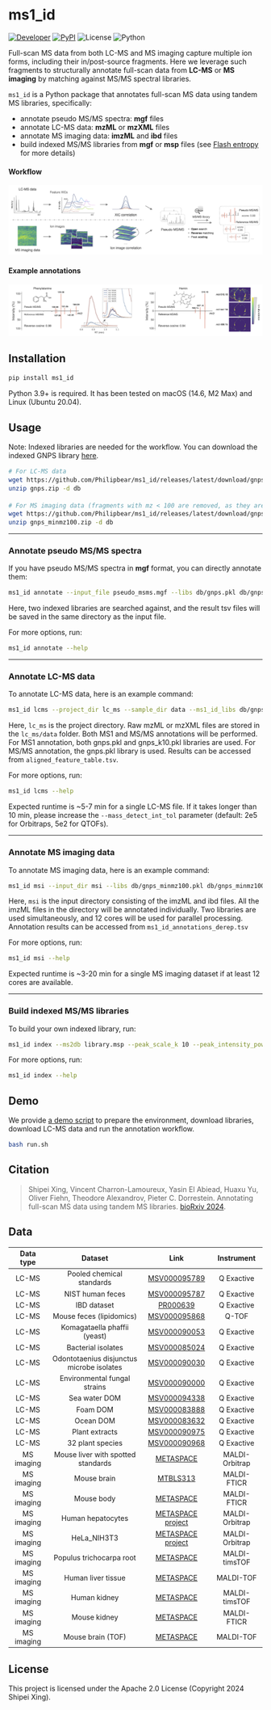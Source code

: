 # ms1_id
[![Developer](https://img.shields.io/badge/Developer-Shipei_Xing-orange?logo=github&logoColor=white)](https://scholar.google.ca/citations?user=en0zumcAAAAJ&hl=en)
[![PyPI](https://img.shields.io/pypi/v/ms1_id?color=green)](https://pypi.org/project/ms1_id/)
![License](https://img.shields.io/badge/License-Apache_2.0-blue.svg?style=flat&logo=apache)
![Python](https://img.shields.io/badge/Python-3.9+-green.svg?style=flat&logo=python&logoColor=lightblue)

Full-scan MS data from both LC-MS and MS imaging capture multiple ion forms, including their in/post-source fragments. 
Here we leverage such fragments to structurally annotate full-scan data from **LC-MS** or **MS imaging** by matching against MS/MS spectral libraries.

`ms1_id` is a Python package that annotates full-scan MS data using tandem MS libraries, specifically:
- annotate pseudo MS/MS spectra: **mgf** files
- annotate LC-MS data: **mzML** or **mzXML** files
- annotate MS imaging data: **imzML** and **ibd** files
- build indexed MS/MS libraries from **mgf** or **msp** files (see [Flash entropy](https://github.com/YuanyueLi/FlashEntropySearch) for more details)

#### Workflow
![Annotation workflow](fig/workflow.png)


#### Example annotations
![Example annotation](fig/eg_annotation.png)

## Installation
```bash
pip install ms1_id
```
Python 3.9+ is required. It has been tested on macOS (14.6, M2 Max) and Linux (Ubuntu 20.04).


## Usage

Note: Indexed libraries are needed for the workflow. You can download the indexed GNPS library [here](https://github.com/Philipbear/ms1_id/releases).
```bash
# For LC-MS data
wget https://github.com/Philipbear/ms1_id/releases/latest/download/gnps.zip
unzip gnps.zip -d db

# For MS imaging data (fragments with mz < 100 are removed, as they are not usually included in MS imaging data)
wget https://github.com/Philipbear/ms1_id/releases/latest/download/gnps_minmz100.zip
unzip gnps_minmz100.zip -d db
```

---------

### Annotate pseudo MS/MS spectra
If you have pseudo MS/MS spectra in **mgf** format, you can directly annotate them:
  ```bash
  ms1_id annotate --input_file pseudo_msms.mgf --libs db/gnps.pkl db/gnps_k10.pkl --min_score 0.7 --min_matched_peak 3
  ```
Here, two indexed libraries are searched against, and the result tsv files will be saved in the same directory as the input file.

For more options, run:
  ```bash
  ms1_id annotate --help
  ```

---------

### Annotate LC-MS data
To annotate LC-MS data, here is an example command:
  ```bash
  ms1_id lcms --project_dir lc_ms --sample_dir data --ms1_id_libs db/gnps.pkl db/gnps_k10.pkl --ms2_id_lib db/gnps.pkl
  ```
Here, `lc_ms` is the project directory. Raw mzML or mzXML files are stored in the `lc_ms/data` folder. Both MS1 and MS/MS annotations will be performed. For MS1 annotation, both gnps.pkl and gnps_k10.pkl libraries are used. For MS/MS annotation, the gnps.pkl library is used. Results can be accessed from `aligned_feature_table.tsv`.

For more options, run:
  ```bash
  ms1_id lcms --help
  ```
Expected runtime is ~5-7 min for a single LC-MS file. If it takes longer than 10 min, please increase the `--mass_detect_int_tol` parameter (default: 2e5 for Orbitraps, 5e2 for QTOFs).

---------

### Annotate MS imaging data
To annotate MS imaging data, here is an example command:
  ```bash
  ms1_id msi --input_dir msi --libs db/gnps_minmz100.pkl db/gnps_minmz100_k10.pkl --n_cores 12
  ```
Here, `msi` is the input directory consisting of the imzML and ibd files. All the imzML files in the directory will be annotated individually.
Two libraries are used simultaneously, and 12 cores will be used for parallel processing. Annotation results can be accessed from `ms1_id_annotations_derep.tsv`

For more options, run:
  ```bash
  ms1_id msi --help
  ```
Expected runtime is ~3-20 min for a single MS imaging dataset if at least 12 cores are available.

---------

### Build indexed MS/MS libraries
To build your own indexed library, run:
  ```bash
  ms1_id index --ms2db library.msp --peak_scale_k 10 --peak_intensity_power 0.5
  ```

For more options, run:
  ```bash
  ms1_id index --help
  ```

## Demo
We provide [a demo script](https://github.com/Philipbear/ms1_id/blob/main/run.sh) to prepare the environment, download libraries, download LC-MS data and run the annotation workflow. 
```bash
bash run.sh
```


## Citation
> Shipei Xing, Vincent Charron-Lamoureux, Yasin El Abiead, Huaxu Yu, Oliver Fiehn, Theodore Alexandrov, Pieter C. Dorrestein. Annotating full-scan MS data using tandem MS libraries. [bioRxiv 2024](https://www.biorxiv.org/content/10.1101/2024.10.14.618269v1).


## Data
| Data type  |                     Dataset                      |                                                  Link                                                   |   Instrument   |
|:----------:|:------------------------------------------------:|:-------------------------------------------------------------------------------------------------------:|:--------------:|
|   LC-MS    |            Pooled chemical standards             |              [MSV000095789](https://massive.ucsd.edu/ProteoSAFe/QueryMSV?id=MSV000095789)               |   Q Exactive   |
|   LC-MS    |                 NIST human feces                 |              [MSV000095787](https://massive.ucsd.edu/ProteoSAFe/QueryMSV?id=MSV000095787)               |   Q Exactive   |
|   LC-MS    |                   IBD dataset                    | [PR000639](https://www.metabolomicsworkbench.org/data/DRCCMetadata.php?Mode=Project&ProjectID=PR000639) |   Q Exactive   |
|   LC-MS    |             Mouse feces (lipidomics)             |              [MSV000095868](https://massive.ucsd.edu/ProteoSAFe/QueryMSV?id=MSV000095868)               |     Q-TOF      |
|   LC-MS    |           Komagataella phaffii (yeast)           |              [MSV000090053](https://massive.ucsd.edu/ProteoSAFe/QueryMSV?id=MSV000090053)               |   Q Exactive   |
|   LC-MS    |                Bacterial isolates                |              [MSV000085024](https://massive.ucsd.edu/ProteoSAFe/QueryMSV?id=MSV000085024)               |   Q Exactive   |
|   LC-MS    |    Odontotaenius disjunctus microbe isolates     |              [MSV000090030](https://massive.ucsd.edu/ProteoSAFe/QueryMSV?id=MSV000090030)               |   Q Exactive   |
|   LC-MS    |           Environmental fungal strains           |              [MSV000090000](https://massive.ucsd.edu/ProteoSAFe/QueryMSV?id=MSV000090000)               |   Q Exactive   |
|   LC-MS    |                  Sea water DOM                   |              [MSV000094338](https://massive.ucsd.edu/ProteoSAFe/QueryMSV?id=MSV000094338)               |   Q Exactive   |
|   LC-MS    |                     Foam DOM                     |              [MSV000083888](https://massive.ucsd.edu/ProteoSAFe/QueryMSV?id=MSV000083888)               |   Q Exactive   |
|   LC-MS    |                    Ocean DOM                     |              [MSV000083632](https://massive.ucsd.edu/ProteoSAFe/QueryMSV?id=MSV000083632)               |   Q Exactive   |
|   LC-MS    |                  Plant extracts                  |              [MSV000090975](https://massive.ucsd.edu/ProteoSAFe/QueryMSV?id=MSV000090975)               |   Q Exactive   |
|   LC-MS    |                 32 plant species                 |              [MSV000090968](https://massive.ucsd.edu/ProteoSAFe/QueryMSV?id=MSV000090968)               |   Q Exactive   |
| MS imaging |        Mouse liver with spotted standards        |                   [METASPACE](https://metaspace2020.org/dataset/2020-12-07_03h16m14s)                   | MALDI-Orbitrap |
| MS imaging |                   Mouse brain                    |                     [MTBLS313](https://www.ebi.ac.uk/metabolights/editor/MTBLS313)                      |  MALDI-FTICR   |
| MS imaging |                    Mouse body                    |                   [METASPACE](https://metaspace2020.eu/dataset/2022-07-08_20h45m00s)                    |  MALDI-FTICR   |
| MS imaging |                Human hepatocytes                 |                [METASPACE project](https://metaspace2020.eu/project/Rappez_2021_SpaceM)                 | MALDI-Orbitrap |
| MS imaging |                   HeLa_NIH3T3                    |                [METASPACE project](https://metaspace2020.eu/project/Rappez_2021_SpaceM)                 | MALDI-Orbitrap |
| MS imaging |             Populus trichocarpa root             |                   [METASPACE](https://metaspace2020.org/dataset/2025-01-07_19h33m53s)                   | MALDI-timsTOF  |
| MS imaging |                Human liver tissue                |                   [METASPACE](https://metaspace2020.org/dataset/2017-11-28_11h28m57s)                   |   MALDI-TOF    |
| MS imaging |                   Human kidney                   |                   [METASPACE](https://metaspace2020.org/dataset/2024-09-19_00h01m48s)                   | MALDI-timsTOF  |
| MS imaging |                   Mouse kidney                   |                   [METASPACE](https://metaspace2020.org/dataset/2019-03-28_18h03m06s)                   |  MALDI-FTICR   |
| MS imaging |                Mouse brain (TOF)                 |                   [METASPACE](https://metaspace2020.org/dataset/2024-12-21_10h17m55s)                   |   MALDI-TOF    |



## License
This project is licensed under the Apache 2.0 License (Copyright 2024 Shipei Xing).